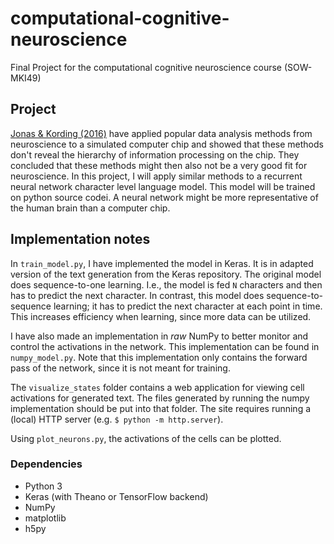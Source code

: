 # computational-cognitive-neuroscience
Final Project for the computational cognitive neuroscience course (SOW-MKI49)

## Project
[Jonas & Kording (2016)](http://biorxiv.org/content/early/2016/05/26/055624) have applied popular data analysis methods from neuroscience to a simulated computer chip and showed that these methods don't reveal the hierarchy of information processing on the chip. They concluded that these methods might then also not be a very good fit for neuroscience. In this project, I will apply similar methods to a recurrent neural network character level language model. This model will be trained on python source codei. A neural network might be more representative of the human brain than a computer chip.

## Implementation notes
In `train_model.py`, I have implemented the model in Keras. It is in adapted version of the text generation from the Keras repository. The original model does sequence-to-one learning. I.e., the model is fed `N` characters and then has to predict the next character. In contrast, this model does sequence-to-sequence learning; it has to predict the next character at each point in time. This increases efficiency when learning, since more data can be utilized.

I have also made an implementation in *raw* NumPy to better monitor and control the activations in the network. This implementation can be found in `numpy_model.py`. Note that this implementation only contains the forward pass of the network, since it is not meant for training.

The `visualize_states` folder contains a web application for viewing cell activations for generated text. The files generated by running the numpy implementation should be put into that folder. The site requires running a (local) HTTP server (e.g. `$ python -m http.server`).

Using `plot_neurons.py`, the activations of the cells can be plotted.

### Dependencies
- Python 3
- Keras (with Theano or TensorFlow backend)
- NumPy
- matplotlib
- h5py